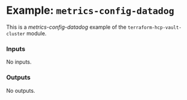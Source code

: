# Example: `metrics-config-datadog`

This is a _metrics-config-datadog_ example of the `terraform-hcp-vault-cluster` module.

<!-- BEGIN_TF_DOCS -->
### Inputs

No inputs.

### Outputs

No outputs.
<!-- END_TF_DOCS -->
